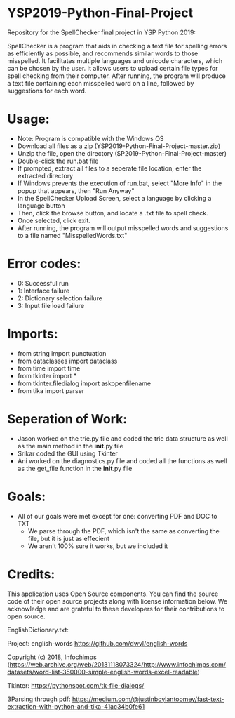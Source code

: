 # YSP2019-Python-Final-Project
Repository for the SpellChecker final project in YSP Python 2019:

  SpellChecker is a program that aids in checking a text file for spelling errors as efficiently as possible, and recommends similar words to those misspelled. It facilitates multiple languages and unicode characters, which can be chosen by the user. It allows users to upload certain file types for spell checking from their computer. After running, the program will produce a text file containing each misspelled word on a line, followed by suggestions for each word. 

# Usage:
- Note: Program is compatible with the Windows OS
- Download all files as a zip (YSP2019-Python-Final-Project-master.zip)
- Unzip the file, open the directory (SP2019-Python-Final-Project-master)
- Double-click the run.bat file
- If prompted, extract all files to a seperate file location, enter the extracted directory
- If Windows prevents the execution of run.bat, select "More Info" in the popup that appears, then "Run Anyway"
- In the SpellChecker Upload Screen, select a language by clicking a language button
- Then, click the browse button, and locate a .txt file to spell check.
- Once selected, click exit.
- After running, the program will output misspelled words and suggestions to a file named "MisspelledWords.txt"

# Error codes:
- 0: Successful run 
- 1: Interface failure
- 2: Dictionary selection failure
- 3: Input file load failure

# Imports: 
 - from string import punctuation
 - from dataclasses import dataclass
 - from time import time
 - from tkinter import *
 - from tkinter.filedialog import askopenfilename
 - from tika import parser

# Seperation of Work:
- Jason worked on the trie.py file and coded the trie data structure as well as the main method in the __init__.py file
- Srikar coded the GUI using Tkinter
- Ani worked on the diagnostics.py file and coded all the functions as well as the get_file function in the __init__.py file

# Goals:
- All of our goals were met except for one: converting PDF and DOC to TXT
    - We parse through the PDF, which isn't the same as converting the file, but it is just as effecient
    - We aren't 100% sure it works, but we included it

# Credits:
This application uses Open Source components. You can find the source code of their open source projects along with license information below. We acknowledge and are grateful to these developers for their contributions to open source.

EnglishDictionary.txt: 

Project: english-words https://github.com/dwyl/english-words

Copyright (c) 2018, Infochimps (https://web.archive.org/web/20131118073324/http://www.infochimps.com/datasets/word-list-350000-simple-english-words-excel-readable)

Tkinter: https://pythonspot.com/tk-file-dialogs/


3Parsing through pdf: https://medium.com/@justinboylantoomey/fast-text-extraction-with-python-and-tika-41ac34b0fe61
